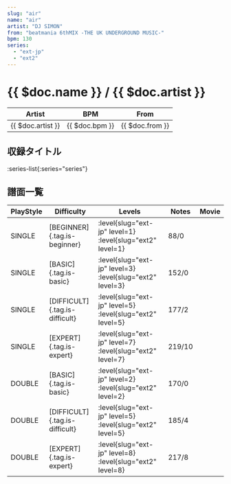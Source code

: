 ```yaml
---
slug: "air"
name: "air"
artist: "DJ SIMON"
from: "beatmania 6thMIX -THE UK UNDERGROUND MUSIC-"
bpm: 130
series:
  - "ext-jp"
  - "ext2"
---
```


# {{ $doc.name }} / {{ $doc.artist }}

|Artist|BPM|From|
|------|---|----|
|{{ $doc.artist }}|{{ $doc.bpm }}|{{ $doc.from }}|

## 収録タイトル

:series-list{:series="series"}

## 譜面一覧

|PlayStyle|Difficulty|Levels|Notes|Movie|
|---------|----------|------|-----|-----|
|SINGLE|[BEGINNER]{.tag.is-beginner}|:level{slug="ext-jp" level=1} :level{slug="ext2" level=1}|88/0||
|SINGLE|[BASIC]{.tag.is-basic}|:level{slug="ext-jp" level=3} :level{slug="ext2" level=3}|152/0||
|SINGLE|[DIFFICULT]{.tag.is-difficult}|:level{slug="ext-jp" level=5} :level{slug="ext2" level=5}|177/2||
|SINGLE|[EXPERT]{.tag.is-expert}|:level{slug="ext-jp" level=7} :level{slug="ext2" level=7}|219/10||
|DOUBLE|[BASIC]{.tag.is-basic}|:level{slug="ext-jp" level=2} :level{slug="ext2" level=2}|170/0||
|DOUBLE|[DIFFICULT]{.tag.is-difficult}|:level{slug="ext-jp" level=5} :level{slug="ext2" level=5}|185/4||
|DOUBLE|[EXPERT]{.tag.is-expert}|:level{slug="ext-jp" level=8} :level{slug="ext2" level=8}|217/8||
